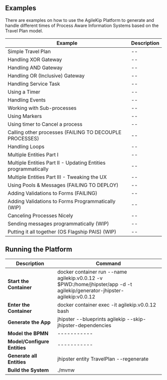 ## Examples

There are examples on how to use the AgileKip Platform to generate and handle different times of Process Aware Information Systems based on the Travel Plan model.

| Example                                                        | Description |
| -------------------------------------------------------------- | ----------- |
| Simple Travel Plan                                             | --          |
| Handling XOR Gateway                                           | --          |
| Handling AND Gateway                                           | --          |
| Handling OR (Inclusive) Gateway                                | --          |
| Handling Service Task                                          | --          |
| Using a Timer                                                  | --          |
| Handling Events                                                | --          |
| Working with Sub-processes                                     | --          |
| Using Markers                                                  | --          |
| Using timer to Cancel a process                                | --          |
| Calling other processes (FAILING TO DECOUPLE PROCESSES)        | --          |
| Handling Loops                                                 | --          |
| Multiple Entities Part I                                       | --          |
| Multiple Entities Part II - Updating Entities programmatically | --          |
| Multiple Entities Part III - Tweaking the UX                   | --          |
| Using Pools & Messages (FAILING TO DEPLOY)                     | --          |
| Adding Validations to Forms (FAILING)                          | --          |
| Adding Validations to Forms Programmatically (WIP)             | --          |
| Canceling Processes Nicely                                     | --          |
| Sending messages programmatically (WIP)                        | --          |
| Putting it all together (OS Flagship PAIS) (WIP)               | --          |

<p>

## Running the Platform

| Description                  | Command                                                                                                                    |
| ---------------------------- | -------------------------------------------------------------------------------------------------------------------------- |
| **Start the Container**      | docker container run --name agilekip.v0.0.12 -v $PWD:/home/jhipster/app -d -t agilekip/generator-jhipster-agilekip:v0.0.12 |
| **Enter the Container**      | docker container exec -it agilekip.v0.0.12 bash                                                                            |
| **Generate the App**         | jhipster --blueprints agilekip --skip-jhipster-dependencies                                                                |
| **Model the BPMN**           | -----------                                                                                                                |
| **Model/Configure Entities** | -----------                                                                                                                |
| **Generate all Entities**    | jhipster entity TravelPlan --regenerate                                                                                    |
| **Build the System**         | ./mvnw                                                                                                                     |
